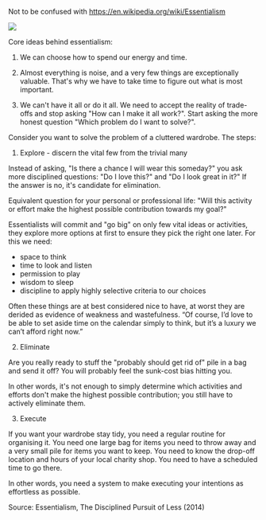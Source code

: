 Not to be confused with https://en.wikipedia.org/wiki/Essentialism

<img src="https://user-images.githubusercontent.com/1047259/145565704-37a721ac-9ec2-4f45-92f2-991d33a4f67a.jpg" style="max-width:100%;height:auto;"> 

Core ideas behind essentialism:

1) We can choose how to spend our energy and time.

2) Almost everything is noise, and a very few things are exceptionally valuable.
That's why we have to take time to figure out what is most important.

3) We can't have it all or do it all. We need to accept the reality of
trade-offs and stop asking "How can I make it all work?". Start asking the more
honest question "Which problem do I want to solve?".

Consider you want to solve the problem of a cluttered wardrobe. The steps:

1) Explore - discern the vital few from the trivial many

Instead of asking, "Is there a chance I will wear this someday?" you ask more
disciplined questions: "Do I love this?" and "Do I look great in it?" If the
answer is no, it's candidate for elimination.

Equivalent question for your personal or professional life: "Will this activity
or effort make the highest possible contribution towards my goal?"

Essentialists will commit and "go big" on only few vital ideas or activities,
they explore more options at first to ensure they pick the right one later. For
this we need:

* space to think
* time to look and listen
* permission to play
* wisdom to sleep
* discipline to apply highly selective criteria to our choices

Often these things are at best considered nice to have, at worst they are
derided as evidence of weakness and wastefulness. “Of course, I’d love to be
able to set aside time on the calendar simply to think, but it’s a luxury we
can’t afford right now.”

2) Eliminate

Are you really ready to stuff the "probably should get rid of" pile in a bag and
send it off? You will probably feel the sunk-cost bias hitting you.

In other words, it's not enough to simply determine which activities and efforts
don't make the highest possible contribution; you still have to actively
eliminate them.

3) Execute

If you want your wardrobe stay tidy, you need a regular routine for organising
it. You need one large bag for items you need to throw away and a very small
pile for items you want to keep. You need to know the drop-off location and
hours of your local charity shop. You need to have a scheduled time to go there.

In other words, you need a system to make executing your intentions as
effortless as possible.

Source: Essentialism, The Disciplined Pursuit of Less (2014)
